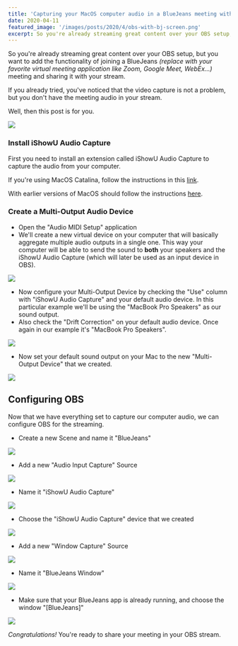 ```yaml
---
title: 'Capturing your MacOS computer audio in a BlueJeans meeting with OBS'
date: 2020-04-11
featured_image: '/images/posts/2020/4/obs-with-bj-screen.png'
excerpt: So you're already streaming great content over your OBS setup, but you want to add the functionality of joining a BlueJeans (replace with your favorite virtual meeting application like Zoom, Google Meet, WebEx...) meeting and sharing it with your stream. If you already tried, you've noticed that the video capture is not a problem, but you don't have the meeting audio in your stream. Well, then this post is for you.
---
```


So you're already streaming great content over your OBS setup, but you want to add the functionality of joining a BlueJeans *(replace with your favorite virtual meeting application like Zoom, Google Meet, WebEx...)* meeting and sharing it with your stream.

If you already tried, you've noticed that the video capture is not a problem, but you don't have the meeting audio in your stream.

Well, then this post is for you.

![](/images/posts/2020/4/obs-with-bj-screen.png)

### Install iShowU Audio Capture

First you need to install an extension called iShowU Audio Capture to capture the audio from your computer.

If you're using MacOS Catalina, follow the instructions in this [link](https://support.shinywhitebox.com/hc/en-us/articles/360030800592-Install-iShowU-Audio-Capture-Mojave-Catalina).

With earlier versions of MacOS should follow the instructions [here](https://support.shinywhitebox.com/hc/en-us/articles/204161459-Installing-iShowU-Audio-Capture-Mojave-and-earlier-).

### Create a Multi-Output Audio Device

- Open the "Audio MIDI Setup" application
- We'll create a new virtual device on your computer that will basically aggregate multiple audio outputs in a single one. This way your computer will be able to send the sound to **both** your speakers and the iShowU Audio Capture (which will later be used as an input device in OBS).

![](/images/posts/2020/4/create-multi-output-device.png)

- Now configure your Multi-Output Device by checking the "Use" column with "iShowU Audio Capture" and your default audio device. In this particular example we'll be using the "MacBook Pro Speakers" as our sound output.
- Also check the "Drift Correction" on your default audio device. Once again in our example it's "MacBook Pro Speakers".

![](/images/posts/2020/4/configure-multi-output-device.png)

- Now set your default sound output on your Mac to the new "Multi-Output Device" that we created.

![](/images/posts/2020/4/sound-preferences.png)

## Configuring OBS

Now that we have everything set to capture our computer audio, we can configure OBS for the streaming.

- Create a new Scene and name it "BlueJeans"

![](/images/posts/2020/4/new-obs-scene.png)

- Add a new "Audio Input Capture" Source

![](/images/posts/2020/4/new-obs-audio-capture.png)

- Name it "iShowU Audio Capture"

![](/images/posts/2020/4/new-ishowu-audio-capture.png)

- Choose the "iShowU Audio Capture" device that we created

![](/images/posts/2020/4/choose-ishowu-audio-capture.png)

- Add a new "Window Capture" Source

![](/images/posts/2020/4/new-obs-window-capture.png)

- Name it "BlueJeans Window"

![](/images/posts/2020/4/new-bluejeans-window.png)

- Make sure that your BlueJeans app is already running, and choose the window "[BlueJeans]"

![](/images/posts/2020/4/choose-bluejeans-window.png)

*Congratulations!* You're ready to share your meeting in your OBS stream.